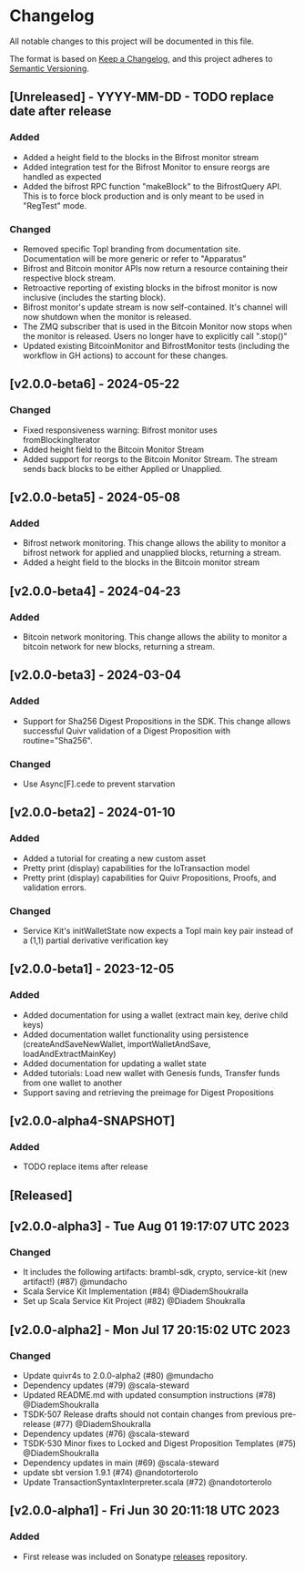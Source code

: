 # Changelog

All notable changes to this project will be documented in this file.

The format is based on [Keep a Changelog](https://keepachangelog.com/en/1.0.0/),
and this project adheres to [Semantic Versioning](https://semver.org/spec/v2.0.0.html).

## [Unreleased] - YYYY-MM-DD - TODO replace date after release 

### Added

- Added a height field to the blocks in the Bifrost monitor stream
- Added integration test for the Bifrost Monitor to ensure reorgs are handled as expected
- Added the bifrost RPC function "makeBlock" to the BifrostQuery API. This is to force block production and is only meant to be used in "RegTest" mode.

### Changed

- Removed specific Topl branding from documentation site. Documentation will be more generic or refer to "Apparatus"
- Bifrost and Bitcoin monitor APIs now return a resource containing their respective block stream.
- Retroactive reporting of existing blocks in the bifrost monitor is now inclusive (includes the starting block).
- Bifrost monitor's update stream is now self-contained. It's channel will now shutdown when the monitor is released. 
- The ZMQ subscriber that is used in the Bitcoin Monitor now stops when the monitor is released. Users no longer have to explicitly call ".stop()"
- Updated existing BitcoinMonitor and BifrostMonitor tests (including the workflow in GH actions) to account for these changes.

## [v2.0.0-beta6] - 2024-05-22

### Changed

- Fixed responsiveness warning: Bifrost monitor uses fromBlockingIterator
- Added height field to the Bitcoin Monitor Stream
- Added support for reorgs to the Bitcoin Monitor Stream. The stream sends back blocks to be either Applied or Unapplied.

## [v2.0.0-beta5] - 2024-05-08

### Added

- Bifrost network monitoring. This change allows the ability to monitor a bifrost network for applied and unapplied blocks, returning a stream.
- Added a height field to the blocks in the Bitcoin monitor stream

## [v2.0.0-beta4] - 2024-04-23

### Added

- Bitcoin network monitoring. This change allows the ability to monitor a bitcoin network for new blocks, returning a stream.

## [v2.0.0-beta3] - 2024-03-04

### Added

- Support for Sha256 Digest Propositions in the SDK. This change allows successful Quivr validation of a Digest Proposition with routine="Sha256".

### Changed

- Use Async[F].cede to prevent starvation

## [v2.0.0-beta2] - 2024-01-10

### Added

- Added a tutorial for creating a new custom asset
- Pretty print (display) capabilities for the IoTransaction model
- Pretty print (display) capabilities for Quivr Propositions, Proofs, and validation errors.

### Changed

- Service Kit's initWalletState now expects a Topl main key pair instead of a (1,1) partial derivative verification key

## [v2.0.0-beta1] - 2023-12-05

### Added

- Added documentation for using a wallet (extract main key, derive child keys) 
- Added documentation wallet functionality using persistence (createAndSaveNewWallet, importWalletAndSave, loadAndExtractMainKey) 
- Added documentation for updating a wallet state
- Added tutorials: Load new wallet with Genesis funds, Transfer funds from one wallet to another
- Support saving and retrieving the preimage for Digest Propositions

## [v2.0.0-alpha4-SNAPSHOT] 

### Added
- TODO replace items after release

## [Released] 

## [v2.0.0-alpha3] - Tue Aug 01 19:17:07 UTC 2023	

### Changed
 
- It includes the following artifacts: brambl-sdk, crypto, service-kit (new artifact!)  (#87) @mundacho
- Scala Service Kit Implementation (#84) @DiademShoukralla
- Set up Scala Service Kit Project (#82) @Diadem Shoukralla

## [v2.0.0-alpha2] - Mon Jul 17 20:15:02 UTC 2023

### Changed

- Update quivr4s to 2.0.0-alpha2 (#80) @mundacho
- Dependency updates (#79) @scala-steward
- Updated README.md with updated consumption instructions (#78) @DiademShoukralla
- TSDK-507 Release drafts should not contain changes from previous pre-release (#77) @DiademShoukralla
- Dependency updates (#76) @scala-steward
- TSDK-530 Minor fixes to Locked and Digest Proposition Templates (#75) @DiademShoukralla
- Dependency updates in main (#69) @scala-steward
- update sbt version 1.9.1 (#74) @nandotorterolo
- Update TransactionSyntaxInterpreter.scala (#72) @nandotorterolo


## [v2.0.0-alpha1] - Fri Jun 30 20:11:18 UTC 2023		

### Added

- First release was included on Sonatype [releases](https://s01.oss.sonatype.org/content/repositories/releases/co/topl/brambl-sdk_2.13/) repository.
